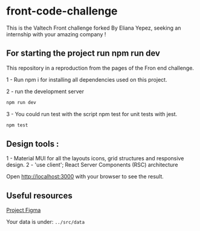 # front-code-challenge

This is the Valtech Front challenge forked By Eliana Yepez, seeking an internship with your amazing company !

## For starting the project run npm run dev

This repository in a reproduction from the pages of the Fron end challenge.

1 - Run npm i for installing all dependencies used on this project.

2 - run the development server

```bash
npm run dev
```

3 - You could run test with the script npm test for unit tests with jest.

```bash
npm test
```

## Design tools :

1 - Material MUI for all the layouts icons, grid structures and responsive design.
2 - 'use client'; React Server Components (RSC) architecture

Open [http://localhost:3000](http://localhost:3000) with your browser to see the result.

## Useful resources

[Project Figma](https://www.figma.com/design/VSzml7sK3UraIJpYwGg9eQ/Valtech-Tech-Challenge?node-id=0-1&t=IpHy7qL3ajJmN2W3-1)

Your data is under: `../src/data`
